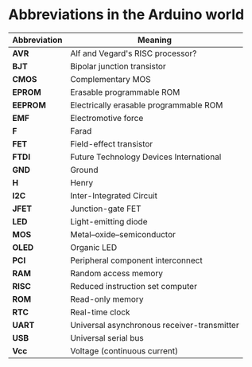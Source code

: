 # Abbreviations in the Arduino world

| **Abbreviation** | **Meaning**                                 |
| ---------------- | ------------------------------------------- |
| **AVR**          | Alf and Vegard's RISC processor?            |
| **BJT**          | Bipolar junction transistor                 |
| **CMOS**         | Complementary MOS                           |
| **EPROM**        | Erasable programmable ROM                   |
| **EEPROM**       | Electrically erasable programmable ROM      |
| **EMF**          | Electromotive force                         |
| **F**            | Farad                                       |
| **FET**          | Field-effect transistor                     |
| **FTDI**         | Future Technology Devices International     |
| **GND**          | Ground                                      |
| **H**            | Henry                                       |
| **I2C**          | Inter-Integrated Circuit                    |
| **JFET**         | Junction-gate FET                           |
| **LED**          | Light-emitting diode                        |
| **MOS**          | Metal–oxide–semiconductor                   |
| **OLED**         | Organic LED                                 |
| **PCI**          | Peripheral component interconnect           |
| **RAM**          | Random access memory                        |
| **RISC**         | Reduced instruction set computer            |
| **ROM**          | Read-only memory                            |
| **RTC**          | Real-time clock                             |
| **UART**         | Universal asynchronous receiver-transmitter |
| **USB**          | Universal serial bus                        |
| **Vcc**          | Voltage (continuous current)                |
